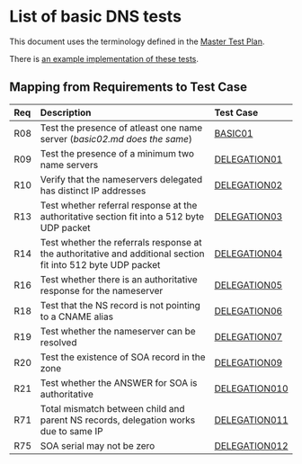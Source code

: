 # List of basic DNS tests

This document uses the terminology defined in the [Master Test Plan](../Master%20Test%20Plan.md).

There is [an example implementation of these tests](https://github.com/dotse/new-dnscheck/blob/master/Giraffa/lib/Giraffa/Test/Basic.pm).

## Mapping from Requirements to Test Case

|Req| Description                                                          | Test Case |
|:--|:---------------------------------------------------------------------|:----------|
|R08|Test the presence of atleast one name server (*basic02.md does the same*)  |[BASIC01](.././Basic-TP/basic02.md)|
|R09|Test the presence of a minimum two name servers |[DELEGATION01](./delegation01.md)|
|R10|Verify that the nameservers delegated has distinct IP addresses |[DELEGATION02](./delegation02.md)|
|R13|Test whether referral response at the authoritative section fit into a 512 byte UDP packet |[DELEGATION03](./delegation03.md)|
|R14|Test whether the referrals response at the authoritative and additional section fit into 512 byte UDP packet |[DELEGATION04](./delegation04.md)|
|R16|Test whether there is an authoritative response for the nameserver |[DELEGATION05](./delegation05.md)|
|R18|Test that the NS record is not pointing to a CNAME alias |[DELEGATION06](./delegation06.md)|
|R19|Test whether the nameserver can be resolved |[DELEGATION07](./delegation07.md)|
|R20|Test the existence of SOA record in the zone |[DELEGATION09](./delegation09.md)|
|R21|Test whether the ANSWER for SOA is authoritative |[DELEGATION010](./delegation10.md)|
|R71|Total mismatch between child and parent NS records, delegation works due to same IP|[DELEGATION011](./delegation11.md)|
|R75|SOA serial may not be zero|[DELEGATION012](./delegation12.md)|

